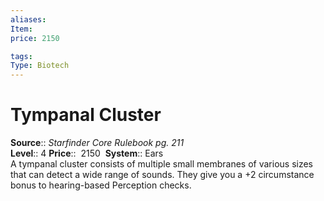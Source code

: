 ```yaml
---
aliases: 
Item:
price: 2150

tags: 
Type: Biotech
---
```


# Tympanal Cluster

**Source**:: _Starfinder Core Rulebook pg. 211_  
**Level**:: 4
**Price**::  2150 
**System**:: Ears  
A tympanal cluster consists of multiple small membranes of various sizes that can detect a wide range of sounds. They give you a +2 circumstance bonus to hearing-based Perception checks.
